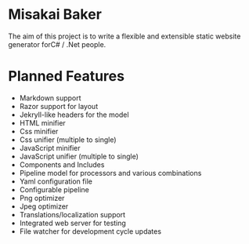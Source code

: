 Misakai Baker
=============

The aim of this project is to write a flexible and extensible static website generator forC# / .Net people.


Planned Features
================
* Markdown support
* Razor support for layout
* Jekryll-like headers for the model
* HTML minifier
* Css minifier
* Css unifier (multiple to single)
* JavaScript minifier
* JavaScript unifier (multiple to single)
* Components and Includes
* Pipeline model for processors and various combinations
* Yaml configuration file
* Configurable pipeline
* Png optimizer
* Jpeg optimizer
* Translations/localization support
* Integrated web server for testing
* File watcher for development cycle updates
 

